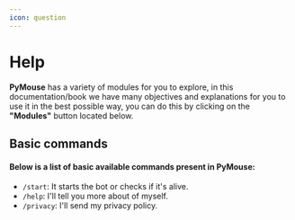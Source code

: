 ```yaml
---
icon: question
---
```


# Help

**PyMouse** has a variety of modules for you to explore, in this documentation/book we have many objectives and explanations for you to use it in the best possible way, you can do this by clicking on the **"Modules"** button located below.



## Basic commands

#### Below is a list of basic available commands present in PyMouse:

* `/start`: It starts the bot or checks if it's alive.
* `/help`: I'll tell you more about of myself.
* `/privacy`: I'll send my privacy policy.
